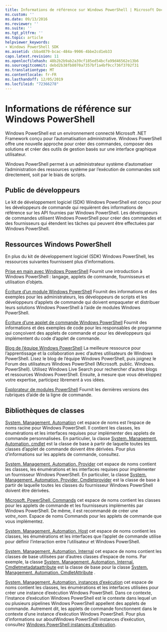 ```yaml
---
title: Informations de référence sur Windows PowerShell | Microsoft Docs
ms.custom: ''
ms.date: 09/13/2016
ms.reviewer: ''
ms.suite: ''
ms.tgt_pltfrm: ''
ms.topic: article
helpviewer_keywords:
- Windows PowerShell SDK
ms.assetid: cbba4879-bcac-484a-9906-4bbe2cd1eb33
caps.latest.revision: 11
ms.openlocfilehash: 48b2b2b9ab2a39cf185ed54bcfa99d46562e13b6
ms.sourcegitcommit: debd2b38fb8070a7357bf1a4bf9cc736f3702f31
ms.translationtype: MT
ms.contentlocale: fr-FR
ms.lasthandoff: 12/05/2019
ms.locfileid: "72366278"
---
```

# <a name="windows-powershell-reference"></a>Informations de référence sur Windows PowerShell

Windows PowerShell est un environnement connecté Microsoft .NET Framework conçu pour l’automatisation administrative. Windows PowerShell offre une nouvelle approche pour créer des commandes, composer des solutions et créer des outils de gestion basés sur une interface graphique utilisateur.

Windows PowerShell permet à un administrateur système d’automatiser l’administration des ressources système par l’exécution de commandes soit directement, soit par le biais de scripts.

## <a name="developer-audience"></a>Public de développeurs

Le kit de développement logiciel (SDK) Windows PowerShell est conçu pour les développeurs de commande qui requièrent des informations de référence sur les API fournies par Windows PowerShell. Les développeurs de commandes utilisent Windows PowerShell pour créer des commandes et des fournisseurs qui étendent les tâches qui peuvent être effectuées par Windows PowerShell.

## <a name="windows-powershell-resources"></a>Ressources Windows PowerShell

En plus du kit de développement logiciel (SDK) Windows PowerShell, les ressources suivantes fournissent plus d’informations.

[Prise en main avec Windows PowerShell](/powershell/scripting/getting-started/getting-started-with-windows-powershell) Fournit une introduction à Windows PowerShell : langage, applets de commande, fournisseurs et utilisation d’objets.

[Écriture d’un module Windows PowerShell](./module/writing-a-windows-powershell-module.md) Fournit des informations et des exemples pour les administrateurs, les développeurs de scripts et les développeurs d’applets de commande qui doivent empaqueter et distribuer leurs solutions Windows PowerShell à l’aide de modules Windows PowerShell.

[Écriture d’une applet de commande Windows PowerShell](./cmdlet/writing-a-windows-powershell-cmdlet.md) Fournit des informations et des exemples de code pour les responsables de programme qui conçoivent des applets de commande et pour les développeurs qui implémentent du code d’applet de commande.

[Blog de l’équipe Windows PowerShell](https://blogs.msdn.microsoft.com/PowerShell/) La meilleure ressource pour l’apprentissage et la collaboration avec d’autres utilisateurs de Windows PowerShell. Lisez le blog de l’équipe Windows PowerShell, puis joignez le Forum des utilisateurs Windows PowerShell (Microsoft. public. Windows. PowerShell). Utilisez Windows Live Search pour rechercher d’autres blogs et ressources Windows PowerShell. Ensuite, à mesure que vous développez votre expertise, participez librement à vos idées.

[Explorateur de modules PowerShell](/powershell/module/) Fournit les dernières versions des rubriques d’aide de la ligne de commande.

## <a name="class-libraries"></a>Bibliothèques de classes

[System. Management. Automation](/dotnet/api/System.Management.Automation) cet espace de noms est l’espace de noms racine pour Windows PowerShell. Il contient les classes, les énumérations et les interfaces requises pour implémenter des applets de commande personnalisées. En particulier, la classe [System. Management. Automation. cmdlet](/dotnet/api/System.Management.Automation.Cmdlet) est la classe de base à partir de laquelle toutes les classes d’applet de commande doivent être dérivées. Pour plus d’informations sur les applets de commande, consultez.

[System. Management. Automation. Provider](/dotnet/api/System.Management.Automation.Provider) cet espace de noms contient les classes, les énumérations et les interfaces requises pour implémenter un fournisseur Windows PowerShell. En particulier, la classe [System. Management. Automation. Provider. Cmdletprovider](/dotnet/api/System.Management.Automation.Provider.CmdletProvider) est la classe de base à partir de laquelle toutes les classes du fournisseur Windows PowerShell doivent être dérivées.

[Microsoft. PowerShell. Commands](/dotnet/api/Microsoft.PowerShell.Commands) cet espace de noms contient les classes pour les applets de commande et les fournisseurs implémentés par Windows PowerShell. De même, il est recommandé de créer une *votre_nom*. Espace de noms Commands pour les applets de commande que vous implémentez.

[System. Management. Automation. Host](/dotnet/api/System.Management.Automation.Host) cet espace de noms contient les classes, les énumérations et les interfaces que l’applet de commande utilise pour définir l’interaction entre l’utilisateur et Windows PowerShell.

[System. Management. Automation. Internal](/dotnet/api/System.Management.Automation.Internal) cet espace de noms contient les classes de base utilisées par d’autres classes d’espace de noms. Par exemple, la classe [System. Management. Automation. Internal. Cmdletmetadataattribute](/dotnet/api/System.Management.Automation.Internal.CmdletMetadataAttribute) est la classe de base pour la classe [System. Management. Automation. CmdletAttribute](/dotnet/api/System.Management.Automation.CmdletAttribute) .

[System. Management. Automation. instances d’exécution](/dotnet/api/System.Management.Automation.Runspaces) cet espace de noms contient les classes, les énumérations et les interfaces utilisées pour créer une instance d’exécution Windows PowerShell. Dans ce contexte, l’instance d’exécution Windows PowerShell est le contexte dans lequel un ou plusieurs pipelines Windows PowerShell appellent des applets de commande. Autrement dit, les applets de commande fonctionnent dans le contexte d’une instance d’exécution Windows PowerShell. Pour plus d’informations sur aboutWindows PowerShell instances d’exécution, consultez [Windows PowerShell instances d’exécution](https://msdn.microsoft.com/en-us/a1582cfe-f06d-4aff-adc6-71f49a860ce9).
